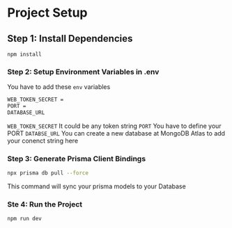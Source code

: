 # Project Setup

## Step 1: Install Dependencies

```
npm install
```

### Step 2: Setup Environment Variables in .env

You have to add these `env` variables

```bash
WEB_TOKEN_SECRET =
PORT =
DATABASE_URL
```

`WEB_TOKEN_SECRET` It could be any token string
`PORT` You have to define your PORT
`DATABSE_URL` You can create a new database at MongoDB Atlas to add your conenct string here

### Step 3: Generate Prisma Client Bindings

```bash
npx prisma db pull --force
```

This command will sync your prisma models to your Database

### Ste 4: Run the Project

```bash
npm run dev

```